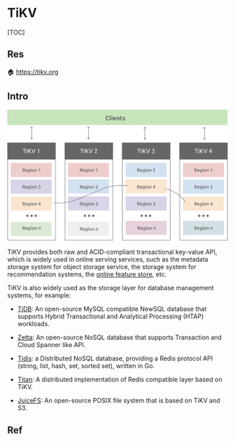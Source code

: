 # TiKV

[TOC]



## Res
🏠 https://tikv.org



## Intro
![tikv architecture](../../../../../../Assets/Pics/tikv-architecture.svg)

TiKV provides both raw and ACID-compliant transactional key-value API, which is widely used in online serving services, such as the metadata storage system for object storage service, the storage system for recommendation systems, the [online feature store](https://www.featurestore.org/), etc.

TiKV is also widely used as the storage layer for database management systems, for example:
- [TiDB](https://github.com/pingcap/tidb): An open-source MySQL compatible NewSQL database that supports Hybrid Transactional and Analytical Processing (HTAP) workloads.

- [Zetta](https://github.com/zhihu/zetta): An open-source NoSQL database that supports Transaction and Cloud Spanner like API.

- [Tidis](https://github.com/yongman/tidis): a Distributed NoSQL database, providing a Redis protocol API (string, list, hash, set, sorted set), written in Go.

- [Titan](https://github.com/distributedio/titan): A distributed implementation of Redis compatible layer based on TiKV.

- [JuiceFS](https://github.com/juicedata/juicefs): An open-source POSIX file system that is based on TiKV and S3.

  

## Ref

  
